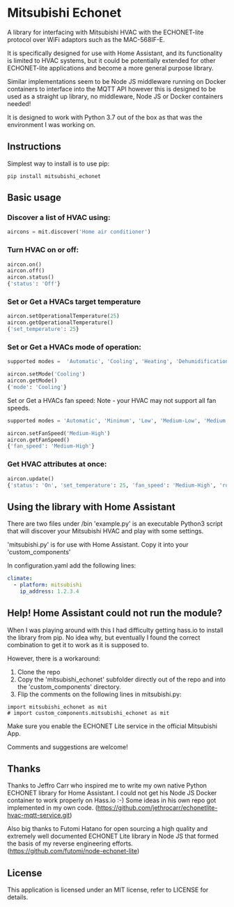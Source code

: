# Mitsubishi Echonet

A library for interfacing with Mitsubishi HVAC with the ECHONET-lite protocol
over WiFi adaptors such as the MAC-568IF-E.

It is specifically designed for use with Home Assistant, and its functionality
is limited to HVAC systems, but it could be potentially extended for other
ECHONET-lite applications and become a more general purpose library.

Similar implementations seem to be Node JS middleware running on Docker
containers to interface into the MQTT API however this is designed to be used
as a straight up library, no middleware, Node JS or Docker containers needed!

It is designed to work with Python 3.7 out of the box as
that was the environment I was working on.

## Instructions

Simplest way to install is to use pip:

```
pip install mitsubishi_echonet
```

## Basic usage
### Discover a list of HVAC using:
```python
aircons = mit.discover('Home air conditioner')
```

### Turn HVAC on or off:
```python
aircon.on()
aircon.off()
aircon.status()
{'status': 'Off'}
```

### Set or Get a HVACs target temperature
```python
aircon.setOperationalTemperature(25)
aircon.getOperationalTemperature()
{'set_temperature': 25}
```

### Set or Get a HVACs mode of operation:
```python
supported modes =  'Automatic', 'Cooling', 'Heating', 'Dehumidification', 'Air circulator', 'Other'

aircon.setMode('Cooling')
aircon.getMode()
{'mode': 'Cooling'}
```
Set or Get a HVACs fan speed:
Note - your HVAC may not support all fan speeds.
```python
supported modes = 'Automatic', 'Minimum', 'Low', 'Medium-Low', 'Medium', 'Medium-High', 'High', 'Very High', 'Max'

aircon.setFanSpeed('Medium-High')
aircon.getFanSpeed()
{'fan_speed': 'Medium-High'}
```
### Get HVAC attributes at once:
```python
aircon.update()
{'status': 'On', 'set_temperature': 25, 'fan_speed': 'Medium-High', 'room_temperature': 25, 'mode': 'Cooling'}
```
## Using the library with Home Assistant

There are two files under /bin
'example.py' is an executable Python3 script that will discover your
Mitsubishi HVAC and play with some settings.

'mitsubishi.py' is for use with Home Assistant.
Copy it into your 'custom_components'

In configuration.yaml add the following lines:
```yaml
climate:
  - platform: mitsubishi
    ip_address: 1.2.3.4
```
## Help! Home Assistant could not run the module?

When I was playing around with this I had difficulty getting hass.io to install
the library from pip. No idea why, but eventually I found the correct
combination to get it to work as it is supposed to.

However, there is a workaround:

1. Clone the repo
2. Copy the 'mitsubishi_echonet' subfolder directly out of the repo and
into the 'custom_components' directory.
3. Flip the comments on the following lines in mitsubishi.py:
```
import mitsubishi_echonet as mit
# import custom_components.mitsubishi_echonet as mit
```
Make sure you enable the ECHONET Lite service in the official Mitsubishi App.

Comments and suggestions are welcome!

## Thanks

Thanks to Jeffro Carr who inspired me to write my own native Python ECHONET
library for Home Assistant. I could not get his Node JS Docker container
to work properly on Hass.io :-)
Some ideas in his own repo got implemented in my own code.
(https://github.com/jethrocarr/echonetlite-hvac-mqtt-service.git)

Also big thanks to Futomi Hatano for open sourcing a high quality and
extremely well documented ECHONET Lite library in Node JS that formed
the basis of my reverse engineering efforts.
(https://github.com/futomi/node-echonet-lite)

## License

This application is licensed under an MIT license, refer to LICENSE for details.
